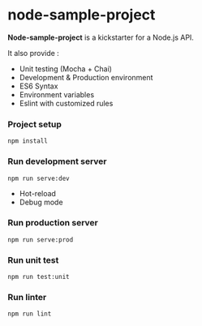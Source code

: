 # node-sample-project

**Node-sample-project** is a kickstarter for a Node.js API.

It also provide : 
* Unit testing (Mocha + Chai)
* Development & Production environment
* ES6 Syntax
* Environment variables
* Eslint with customized rules

### Project setup
```
npm install
```

### Run development server
```
npm run serve:dev
```
* Hot-reload
* Debug mode

### Run production server
```
npm run serve:prod
```

### Run unit test
```
npm run test:unit
```

### Run linter
```
npm run lint
```